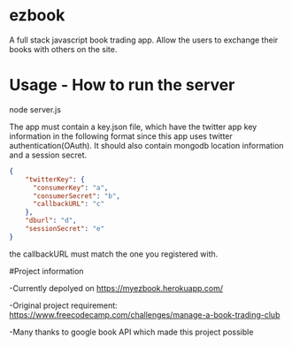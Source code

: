 # ezbook
A full stack javascript book trading app. Allow the users to exchange their books with others on the site.

# Usage - How to run the server
node server.js 

The app must contain a key.json file, which have the twitter app key information in the following format since this app uses twitter authentication(OAuth). It should also contain mongodb location information and a session secret.

```json
{
    "twitterKey": {
      "consumerKey": "a",
      "consumerSecret": "b",
      "callbackURL": "c"
    },
    "dburl": "d",
    "sessionSecret": "e"
}
```

the callbackURL must match the one you registered with.

#Project information

-Currently depolyed on https://myezbook.herokuapp.com/


-Original project requirement: https://www.freecodecamp.com/challenges/manage-a-book-trading-club


-Many thanks to google book API which made this project possible
